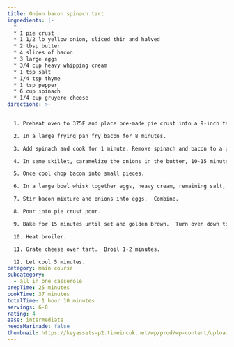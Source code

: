 ```yaml
---
title: Onion bacon spinach tart
ingredients: |-
  *
  * 1 pie crust
  * 1 1/2 lb yellow onion, sliced thin and halved
  * 2 tbsp butter
  * 4 slices of bacon
  * 3 large eggs
  * 3/4 cup heavy whipping cream
  * 1 tsp salt
  * 1/4 tsp thyme
  * 1 tsp pepper
  * 6 cup spinach
  * 1/4 cup gruyere cheese
directions: >-
  

  1. Preheat oven to 375F and place pre-made pie crust into a 9-inch tart dish, set aside.

  2. In a large frying pan fry bacon for 8 minutes.

  3. Add spinach and cook for 1 minute. Remove spinach and bacon to a paper towel lined bowl.

  4. In same skillet, caramelize the onions in the butter, 10-15 minutes. Cover skillet.  Season with 1/2 tsp salt and thyme.  Stir frequently.  Remove from heat, allow to cool for 5 minutes.

  5. Once cool chop bacon into small pieces.

  6. In a large bowl whisk together eggs, heavy cream, remaining salt, and pepper.

  7. Stir bacon mixture and onions into eggs.  Combine.

  8. Pour into pie crust pour.  

  9. Bake for 15 minutes until set and golden brown.  Turn oven down to 325.  Continue to bake 20 minutes.

  10. Heat broiler.

  11. Grate cheese over tart.  Broil 1-2 minutes.

  12. Let cool 5 minutes.
category: main course
subcategory:
  - all in one casserole
prepTime: 25 minutes
cookTime: 37 minutes
totalTime: 1 hour 10 minutes
servings: 6-8
rating: 4
ease: intermediate
needsMarinade: false
thumbnail: https://keyassets-p2.timeincuk.net/wp/prod/wp-content/uploads/sites/63/2011/05/p.34.jpg
---
```

